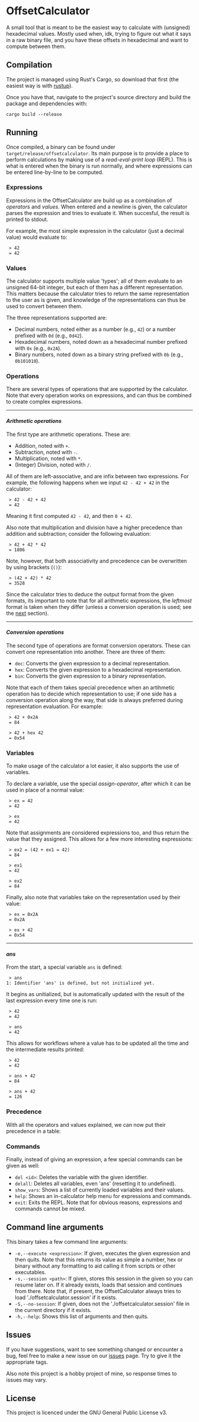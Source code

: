 # OffsetCalculator
A small tool that is meant to be the easiest way to calculate with (unsigned) hexadecimal values. Mostly used when, idk, trying to figure out what it says in a raw binary file, and you have these offsets in hexadecimal and want to compute between them.

## Compilation
The project is managed using Rust's Cargo, so download that first (the easiest way is with [rustup](https://rustup.io)).

Once you have that, navigate to the project's source directory and build the package and dependencies with:
```
cargo build --release
```

## Running
Once compiled, a binary can be found under `target/release/offsetcalculator`. Its main purpose is to provide a place to perform calculations by making use of a _read-eval-print loop_ (REPL). This is what is entered when the binary is run normally, and where expressions can be entered line-by-line to be computed.

### Expressions
Expressions in the OffsetCalculator are build up as a combination of _operators_ and _values_. When entered and a newline is given, the calculator parses the expression and tries to evaluate it. When succesful, the result is printed to stdout.

For example, the most simple expression in the calculator (just a decimal value) would evaluate to:
```
 > 42
 = 42
```

### Values
The calculator supports multiple value 'types'; all of them evaluate to an unsigned 64-bit integer, but each of them has a different representation. This matters because the calculator tries to return the same representation to the user as is given, and knowledge of the representations can thus be used to convert between them.

The three representations supported are:
 - Decimal numbers, noted either as a number (e.g., `42`) or a number prefixed with `0d` (e.g., `0d42`).
 - Hexadecimal numbers, noted down as a hexadecimal number prefixed with `0x` (e.g., `0x2A`).
 - Binary numbers, noted down as a binary string prefixed with `0b` (e.g., `0b101010`).

### Operations
There are several types of operations that are supported by the calculator. Note that every operation works on expressions, and can thus be combined to create complex expressions.

---------
#### _Arithmetic operations_
The first type are arithmetic operations. These are:
 - Addition, noted with `+`.
 - Subtraction, noted with `-`.
 - Multiplication, noted with `*`.
 - (Integer) Division, noted with `/`.

All of them are left-associative, and are infix between two expressions. For example, the following happens when we input `42 - 42 + 42` in the calculator:
```
 > 42 - 42 + 42
 = 42
```
Meaning it first computed `42 - 42`, and then `0 + 42`.

Also note that multiplication and division have a higher precedence than addition and subtraction; consider the following evaluation:
```
 > 42 + 42 * 42
 = 1806
```
Note, however, that both associativity and precedence can be overwritten by using brackets (`()`):
```
 > (42 + 42) * 42
 = 3528
```

Since the calculator tries to deduce the output format from the given formats, its important to note that for all arithmetic expressions, the _leftmost_ format is taken when they differ (unless a conversion operation is used; see the [next](#Conversion-operations) section).

---------
#### _Conversion operations_
The second type of operations are format conversion operators. These can convert one representation into another. There are three of them:
 - `dec`: Converts the given expression to a decimal representation.
 - `hex`: Converts the given expression to a hexadecimal representation.
 - `bin`: Converts the given expression to a binary representation.

Note that each of them takes special precedence when an artihmetic operation has to decide which representation to use; if one side has a conversion operation along the way, that side is always preferred during representation evaluation.
For example:
```
 > 42 + 0x2A
 = 84

 > 42 + hex 42
 = 0x54
```

### Variables
To make usage of the calculator a lot easier, it also supports the use of variables.

To declare a variable, use the special _assign-operator_, after which it can be used in place of a normal value:
```
 > ex = 42
 = 42

 > ex
 = 42
```
Note that assignments are considered expressions too, and thus return the value that they assigned. This allows for a few more interesting expressions:
```
 > ex2 = (42 + ex1 = 42)
 = 84

 > ex1
 = 42

 > ex2
 = 84
```
Finally, also note that variables take on the representation used by their value:
```
 > ex = 0x2A
 = 0x2A

 > ex + 42
 = 0x54
```

---------
#### _ans_
From the start, a special variable `ans` is defined:
```
 > ans
1: Identifier 'ans' is defined, but not initialized yet.
```
It begins as unitialized, but is automatically updated with the result of the last expression every time one is run:
```
 > 42
 = 42

 > ans
 = 42
```
This allows for workflows where a value has to be updated all the time and the intermediate results printed:
```
 > 42
 = 42

 > ans + 42
 = 84

 > ans + 42
 = 126
```

### Precedence
With all the operators and values explained, we can now put their precedence in a table:


### Commands
Finally, instead of giving an expression, a few special commands can be given as well:
 - `del <id>`: Deletes the variable with the given identifier.
 - `delall`: Deletes all variables, even 'ans' (resetting it to undefined).
 - `show_vars`: Shows a list of currently loaded variables and their values.
 - `help`: Shows an in-calculator help menu for expressions and commands.
 - `exit`: Exits the REPL.
Note that for obvious reasons, expressions and commands cannot be mixed.

## Command line arguments
This binary takes a few command line arguments:
 * `-e,--execute <expression>`: If given, executes the given expression and then quits. Note that this returns its value as simple a number, hex or binary without any formatting to aid calling it from scripts or other executables.
 * `-s,--session <path>`: If given, stores this session in the given so you can resume later on. If it already exists, loads that session and continues from there. Note that, if present, the OffsetCalculator always tries to load './offsetcalculator.session' if it exists.
 * `-S,--no-session`: If given, does not the './offsetcalculator.session' file in the current directory if it exists.
 * `-h,--help`: Shows this list of arguments and then quits.

## Issues
If you have suggestions, want to see something changed or encounter a bug, feel free to make a new issue on our [issues](https://github.com/Lut99/OffsetCalculator/issues) page. Try to give it the appropriate tags.

Also note this project is a hobby project of mine, so response times to issues may vary.

## License
This project is licenced under the GNU General Public License v3.

